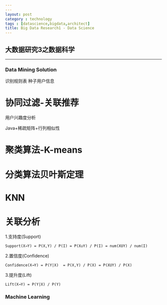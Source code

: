 ```yaml
---
---
layout: post
category : technology
tags : [datascience,bigdata,architect]
title: Big Data Research1 - Data Science
---
```


## 大数据研究3之数据科学
------------------------------------------------------------


### Data Mining Solution

识别规则表
种子用户信息


# 协同过滤-关联推荐 #

用户兴趣度分析

Java+稀疏矩阵+行列相似性


# 聚类算法-K-means #

# 分类算法贝叶斯定理 #

# KNN #

# 关联分析 #

1.支持度(Support)

    Support(X→Y) = P(X,Y) / P(I) = P(X∪Y) / P(I) = num(XUY) / num(I)

2.置信度(Confidence)

	Confidence(X→Y) = P(Y|X)  = P(X,Y) / P(X) = P(XUY) / P(X) 

3.提升度(Lift)

 	Lift(X→Y) = P(Y|X) / P(Y)


### Machine Learning 